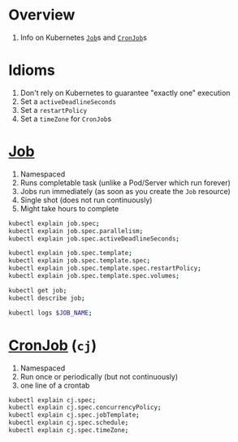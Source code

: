 # Overview
1. Info on Kubernetes [`Job`](https://kubernetes.io/docs/concepts/workloads/controllers/job/)s and [`CronJob`](https://kubernetes.io/docs/concepts/workloads/controllers/cron-jobs/)s


# Idioms
1. Don't rely on Kubernetes to guarantee "exactly one" execution
1. Set a `activeDeadlineSeconds`
1. Set a `restartPolicy`
1. Set a `timeZone` for `CronJob`s


# [Job](https://kubernetes.io/docs/concepts/workloads/controllers/job/)
1. Namespaced
1. Runs completable task (unlike a Pod/Server which run forever)
1. Jobs run immediately (as soon as you create the `Job` resource)
1. Single shot (does not run continuously)
1. Might take hours to complete
```sh
kubectl explain job.spec;
kubectl explain job.spec.parallelism;
kubectl explain job.spec.activeDeadlineSeconds;

kubectl explain job.spec.template;
kubectl explain job.spec.template.spec;
kubectl explain job.spec.template.spec.restartPolicy;
kubectl explain job.spec.template.spec.volumes;

kubectl get job;
kubectl describe job;

kubectl logs $JOB_NAME;
```


# [CronJob](https://kubernetes.io/docs/concepts/workloads/controllers/cron-jobs/) (`cj`)
1. Namespaced
1. Run once or periodically (but not continuously)
1. one line of a crontab
```sh
kubectl explain cj.spec;
kubectl explain cj.spec.concurrencyPolicy;
kubectl explain cj.spec.jobTemplate;
kubectl explain cj.spec.schedule;
kubectl explain cj.spec.timeZone;
```
